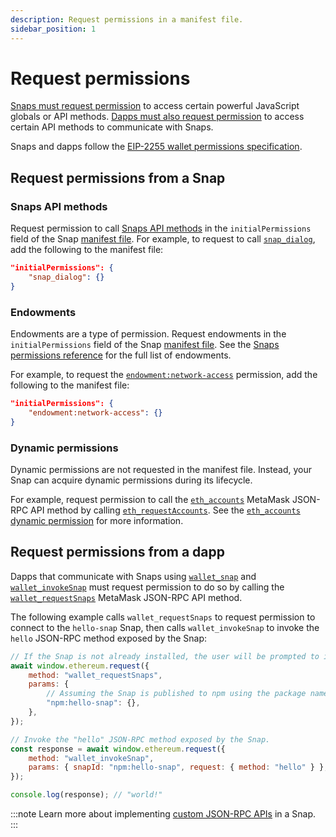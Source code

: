 ```yaml
---
description: Request permissions in a manifest file.
sidebar_position: 1
---
```


# Request permissions

[Snaps must request permission](#request-permissions-from-a-snap) to access certain powerful
JavaScript globals or API methods.
[Dapps must also request permission](#request-permissions-from-a-dapp) to access certain API methods
to communicate with Snaps.

Snaps and dapps follow the [EIP-2255 wallet permissions specification](https://eips.ethereum.org/EIPS/eip-2255).

## Request permissions from a Snap

### Snaps API methods

Request permission to call [Snaps API methods](../reference/snaps-api.md) in the
`initialPermissions` field of the Snap [manifest file](../learn/about-snaps/files.md#manifest-file).
For example, to request to call [`snap_dialog`](../reference/snaps-api.md#snap_dialog), add the
following to the manifest file:

```json title="snap.manifest.json"
"initialPermissions": {
    "snap_dialog": {}
}
```

### Endowments

Endowments are a type of permission.
Request endowments in the `initialPermissions` field of the Snap
[manifest file](../learn/about-snaps/files.md#manifest-file).
See the [Snaps permissions reference](../reference/permissions.md) for the full list of endowments.

For example, to request the [`endowment:network-access`](../reference/permissions.md#endowmentnetwork-access)
permission, add the following to the manifest file:

```json title="snap.manifest.json"
"initialPermissions": {
    "endowment:network-access": {}
}
```

### Dynamic permissions

Dynamic permissions are not requested in the manifest file.
Instead, your Snap can acquire dynamic permissions during its lifecycle.

For example, request permission to call the [`eth_accounts`](/wallet/reference/eth_accounts)
MetaMask JSON-RPC API method by calling [`eth_requestAccounts`](/wallet/reference/eth_requestaccounts).
See the [`eth_accounts` dynamic permission](../reference/permissions.md#eth_accounts) for more information.

## Request permissions from a dapp

Dapps that communicate with Snaps using [`wallet_snap`](/wallet/reference/wallet_snap) and [`wallet_invokeSnap`](/wallet/reference/wallet_invokesnap) must request permission to do so by calling the
[`wallet_requestSnaps`](/wallet/reference/wallet_requestsnaps) MetaMask JSON-RPC API method.

The following example calls `wallet_requestSnaps` to request permission to connect to the `hello-snap` Snap, then calls `wallet_invokeSnap` to invoke the `hello` JSON-RPC method exposed by the Snap:

```js title="index.js"
// If the Snap is not already installed, the user will be prompted to install it.
await window.ethereum.request({
    method: "wallet_requestSnaps",
    params: {
        // Assuming the Snap is published to npm using the package name "hello-snap".
        "npm:hello-snap": {},
    },
});

// Invoke the "hello" JSON-RPC method exposed by the Snap.
const response = await window.ethereum.request({
    method: "wallet_invokeSnap",
    params: { snapId: "npm:hello-snap", request: { method: "hello" } },
});

console.log(response); // "world!"
```

:::note
Learn more about implementing [custom JSON-RPC APIs](../learn/about-snaps/apis.md#custom-json-rpc-apis) in a Snap.
:::
